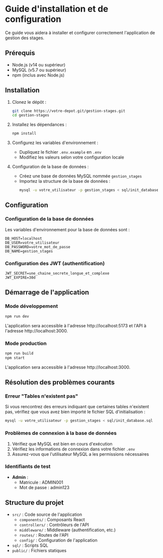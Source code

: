 # Guide d'installation et de configuration

Ce guide vous aidera à installer et configurer correctement l'application de gestion des stages.

## Prérequis

- Node.js (v14 ou supérieur)
- MySQL (v5.7 ou supérieur)
- npm (inclus avec Node.js)

## Installation

1. Clonez le dépôt :
   ```bash
   git clone https://votre-depot.git/gestion-stages.git
   cd gestion-stages
   ```

2. Installez les dépendances :
   ```bash
   npm install
   ```

3. Configurez les variables d'environnement :
   - Dupliquez le fichier `.env.example` en `.env`
   - Modifiez les valeurs selon votre configuration locale

4. Configuration de la base de données :
   - Créez une base de données MySQL nommée `gestion_stages`
   - Importez la structure de la base de données :
     ```bash
     mysql -u votre_utilisateur -p gestion_stages < sql/init_database.sql
     ```

## Configuration

### Configuration de la base de données

Les variables d'environnement pour la base de données sont :

```
DB_HOST=localhost
DB_USER=votre_utilisateur
DB_PASSWORD=votre_mot_de_passe
DB_NAME=gestion_stages
```

### Configuration des JWT (authentification)

```
JWT_SECRET=une_chaine_secrete_longue_et_complexe
JWT_EXPIRE=30d
```

## Démarrage de l'application

### Mode développement

```bash
npm run dev
```

L'application sera accessible à l'adresse http://localhost:5173 et l'API à l'adresse http://localhost:3000.

### Mode production

```bash
npm run build
npm start
```

L'application sera accessible à l'adresse http://localhost:3000.

## Résolution des problèmes courants

### Erreur "Tables n'existent pas"

Si vous rencontrez des erreurs indiquant que certaines tables n'existent pas, vérifiez que vous avez bien importé le fichier SQL d'initialisation :

```bash
mysql -u votre_utilisateur -p gestion_stages < sql/init_database.sql
```

### Problèmes de connexion à la base de données

1. Vérifiez que MySQL est bien en cours d'exécution
2. Vérifiez les informations de connexion dans votre fichier `.env`
3. Assurez-vous que l'utilisateur MySQL a les permissions nécessaires

### Identifiants de test

- **Admin** : 
  - Matricule : ADMIN001
  - Mot de passe : admin123

## Structure du projet

- `src/` : Code source de l'application
  - `components/` : Composants React
  - `controllers/` : Contrôleurs de l'API
  - `middleware/` : Middleware (authentification, etc.)
  - `routes/` : Routes de l'API
  - `config/` : Configuration de l'application
- `sql/` : Scripts SQL
- `public/` : Fichiers statiques 


